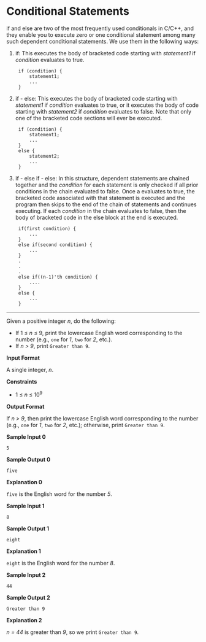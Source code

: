 # Conditional Statements
if and else are two of the most frequently used conditionals in C/C++, and they enable you to execute zero or one conditional statement among many such dependent conditional statements. We use them in the following ways:

1. if: This executes the body of bracketed code starting with *statement1* if *condition* evaluates to true.

        if (condition) {
            statement1;
            ...
        }

2. if - else: This executes the body of bracketed code starting with *statement1* if *condition* evaluates to true, or it executes the body of code starting with *statement2* if *condition* evaluates to false. Note that only one of the bracketed code sections will ever be executed.

        if (condition) {
            statement1;
            ...
        }
        else {
            statement2;
            ...
        }

3. if - else if - else: In this structure, dependent statements are chained together and the *condition* for each statement is only checked if all prior conditions in the chain evaluated to false. Once a  evaluates to true, the bracketed code associated with that statement is executed and the program then skips to the end of the chain of statements and continues executing. If each *condition* in the chain evaluates to false, then the body of bracketed code in the else block at the end is executed.

        if(first condition) {
            ...
        }
        else if(second condition) {
            ...
        }
        .
        .
        .
        else if((n-1)'th condition) {
            ....
        }
        else {
            ...
        }
___
Given a positive integer *n*, do the following:

* If 1 &leq; *n* &leq; 9, print the lowercase English word corresponding to the number (e.g., `one` for *1*, `two` for *2*, etc.).
* If *n > 9*, print `Greater than 9`.

**Input Format**

A single integer, *n*.

**Constraints**

* 1 &leq; *n* &leq; 10<sup>9</sup>

**Output Format**

If *n > 9*, then print the lowercase English word corresponding to the number (e.g., `one` for *1*, `two` for *2*, etc.); otherwise, print `Greater than 9`.

**Sample Input 0**

    5
**Sample Output 0**

    five
**Explanation 0**

`five` is the English word for the number *5*.

**Sample Input 1**

    8
**Sample Output 1**

    eight
**Explanation 1**

`eight` is the English word for the number *8*.

**Sample Input 2**

    44
**Sample Output 2**

    Greater than 9
**Explanation 2**

*n = 44* is greater than *9*, so we print `Greater than 9`.